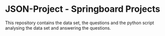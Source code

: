 # JSON-Project - Springboard Projects

This repository contains the data set, the questions and the python script analysing the data set and answering the questions.
